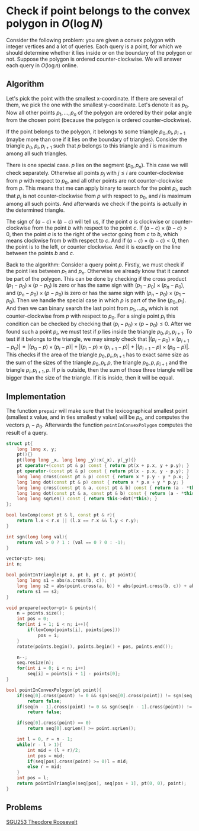 # Check if point belongs to the convex polygon in $O(\log N)$

Consider the following problem: you are given a convex polygon with integer vertices and a lot of queries.
Each query is a point, for which we should determine whether it lies inside or on the boundary of the polygon or not.
Suppose the polygon is ordered counter-clockwise. We will answer each query in $O(\log n)$ online.

## Algorithm

Let's pick the point with the smallest x-coordinate. If there are several of them, we pick the one with the smallest y-coordinate. Let's denote it as $p_0$.
Now all other points $p_1,\dots,p_n$ of the polygon are ordered by their polar angle from the chosen point (because the polygon is ordered counter-clockwise).

If the point belongs to the polygon, it belongs to some triangle $p_0, p_i, p_{i + 1}$ (maybe more than one if it lies on the boundary of triangles).
Consider the triangle $p_0, p_i, p_{i + 1}$ such that $p$ belongs to this triangle and $i$ is maximum among all such triangles.

There is one special case. $p$ lies on the segment $(p_0, p_n)$. This case we will check separately.
Otherwise all points $p_j$ with $j \le i$ are counter-clockwise from $p$ with respect to $p_0$, and all other points are not counter-clockwise from $p$.
This means that me can apply binary to search for the point $p_i$, such that $p_i$ is not counter-clockwise from $p$ with respect to $p_0$, and $i$ is maximum among all such points.
And afterwards we check if the points is actually in the determined triangle.

The sign of $(a - c) \times (b - c)$ will tell us, if the point $a$ is clockwise or counter-clockwise from the point $b$ with respect to the point $c$.
If $(a - c) \times (b - c) > 0$, then the point $a$ is to the right of the vector going from $c$ to $b$, which means clockwise from $b$ with respect to $c$.
And if $(a - c) \times (b - c) < 0$, then the point is to the left, or counter clockwise.
And it is exactly on the line between the points $b$ and $c$.

Back to the algorithm:
Consider a query point $p$.
Firstly, we must check if the point lies between $p_1$ and $p_n$.
Otherwise we already know that it cannot be part of the polygon.
This can be done by checking if the cross product $(p_1 - p_0)\times(p - p_0)$ is zero or has the same sign with $(p_1 - p_0)\times(p_n - p_0)$, and $(p_n - p_0)\times(p - p_0)$ is zero or has the same sign with $(p_n - p_0)\times(p_1 - p_0)$.
Then we handle the special case in which $p$ is part of the line $(p_0, p_1)$.
And then we can binary search the last point from $p_1,\dots p_n$ which is not counter-clockwise from $p$ with respect to $p_0$.
For a single point $p_i$ this condition can be checked by checking that $(p_i - p_0)\times(p - p_0) \le 0$. After we found such a point $p_i$, we must test if $p$ lies inside the triangle $p_0, p_i, p_{i + 1}$.
To test if it belongs to the triangle, we may simply check that $|(p_i - p_0)\times(p_{i + 1} - p_0)| = |(p_0 - p)\times(p_i - p)| + |(p_i - p)\times(p_{i + 1} - p)| + |(p_{i + 1} - p)\times(p_0 - p)|$.
This checks if the area of the triangle $p_0, p_i, p_{i+1}$ has to exact same size as the sum of the sizes of the triangle $p_0, p_i, p$, the triangle $p_0, p, p_{i+1}$ and the triangle $p_i, p_{i+1}, p$.
If $p$ is outside, then the sum of those three triangle will be bigger than the size of the triangle.
If it is inside, then it will be equal.

## Implementation

The function `prepair` will make sure that the lexicographical smallest point (smallest x value, and in ties smallest y value) will be $p_0$, and computes the vectors $p_i - p_0$.
Afterwards the function `pointInConvexPolygon` computes the result of a query.

```cpp points_in_convex_polygon
struct pt{
    long long x, y;
    pt(){}
    pt(long long _x, long long _y):x(_x), y(_y){}
    pt operator+(const pt & p) const { return pt(x + p.x, y + p.y); }
    pt operator-(const pt & p) const { return pt(x - p.x, y - p.y); }
    long long cross(const pt & p) const { return x * p.y - y * p.x; }
    long long dot(const pt & p) const { return x * p.x + y * p.y; }
    long long cross(const pt & a, const pt & b) const { return (a - *this).cross(b - *this); }
    long long dot(const pt & a, const pt & b) const { return (a - *this).dot(b - *this); }
    long long sqrLen() const { return this->dot(*this); }
};

bool lexComp(const pt & l, const pt & r){
    return l.x < r.x || (l.x == r.x && l.y < r.y);
}

int sgn(long long val){
    return val > 0 ? 1 : (val == 0 ? 0 : -1);
}

vector<pt> seq;
int n;

bool pointInTriangle(pt a, pt b, pt c, pt point){
    long long s1 = abs(a.cross(b, c));
    long long s2 = abs(point.cross(a, b)) + abs(point.cross(b, c)) + abs(point.cross(c, a));
    return s1 == s2;
}

void prepare(vector<pt> & points){
    n = points.size();
    int pos = 0;
    for(int i = 1; i < n; i++){
        if(lexComp(points[i], points[pos]))
            pos = i;
    }
    rotate(points.begin(), points.begin() + pos, points.end());

    n--;
    seq.resize(n);
    for(int i = 0; i < n; i++)
        seq[i] = points[i + 1] - points[0];
}

bool pointInConvexPolygon(pt point){
    if(seq[0].cross(point) != 0 && sgn(seq[0].cross(point)) != sgn(seq[0].cross(seq[n - 1])))
        return false;
    if(seq[n - 1].cross(point) != 0 && sgn(seq[n - 1].cross(point)) != sgn(seq[n - 1].cross(seq[0])))
        return false;

    if(seq[0].cross(point) == 0)
        return seq[0].sqrLen() >= point.sqrLen();

    int l = 0, r = n - 1;
    while(r - l > 1){
        int mid = (l + r)/2;
        int pos = mid;
        if(seq[pos].cross(point) >= 0)l = mid;
        else r = mid;
    }
    int pos = l;
    return pointInTriangle(seq[pos], seq[pos + 1], pt(0, 0), point);
}
```

## Problems

[SGU253 Theodore Roosevelt](https://codeforces.com/problemsets/acmsguru/problem/99999/253)
